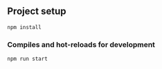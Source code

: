 ## Project setup
```
npm install
```

### Compiles and hot-reloads for development
```
npm run start
```